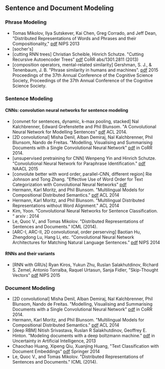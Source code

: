 ## Sentence and Document Modeling

### Phrase Modeling
+ Tomas Mikolov, Ilya Sutskever, Kai Chen, Greg Corrado, and Jeff Dean, "Distributed Representations of Words and Phrases and their Compositionality," [pdf](http://arxiv.org/pdf/1310.4546.pdf) NIPS 2013 
+ [socher's] 
+ [cutting RNN trees] Christian Scheible, Hinrich Schutze. "Cutting Recursive Autoencoder Trees" [pdf](http://arxiv.org/pdf/1301.2811v3.pdf) CoRR abs/1301.2811 (2013)
+ [composition operators, mental-related similarity] Gershman, S. J., & Tenenbaum, J. B. "Phrase similarity in humans and machines". [pdf](http://projects.iq.harvard.edu/files/ccnlab/files/gershmantenenbaum15.pdf) 2015 Proceedings of the 37th Annual Conference of the Cognitive Science Society, Proceedings of the 37th Annual Conference of the Cognitive Science Society.

### Sentence Modeling

#### CNNs: convolution neural networks for sentence modeling
+ [convnet for sentences, dynamic, k-max pooling, stacked] Nal Kalchbrenner, Edward Grefenstette and Phil Blunsom. "A Convolutional Neural Network for Modelling Sentences" [pdf](http://nal.co/papers/Kalchbrenner_DCNN_ACL14) ACL 2014. 
+ [2D convolutional] Misha Denil, Alban Demiraj, Nal Kalchbrenner, Phil Blunsom, Nando de Freitas. "Modelling, Visualising and Summarising Documents with a Single Convolutional Neural Network" [pdf](http://arxiv.org/abs/1406.3830) in CoRR 2014.
+ [unsupervised pretraining for CNN] Wenpeng Yin and Hinrich Schutze. "Convolutional Neural Network for Paraphrase Identification." [pdf](http://aclweb.org/anthology/N/N15/N15-1091.pdf) NAACL 2015 
+ [convolute better with word order, parallel-CNN, different region] Rie Johnson and Tong Zhang. "Effective Use of Word Order for Text Categorization with Convolutional Neural Networks" [pdf](http://arxiv.org/abs/1412.1058)
+ Hermann, Karl Moritz, and Phil Blunsom. "Multilingual Models for Compositional
Distributed Semantics." [pdf](http://arxiv.org/pdf/1404.4641v1.pdf) ACL 2014
+ Hermann, Karl Moritz, and Phil Blunsom. "Multilingual Distributed Representations
without Word Alignment." ACL 2014
+ Kim, Yoon. "Convolutional Neural Networks for Sentence Classification. “ arxiv : 2014
+ Le, Quoc V., and Tomas Mikolov. "Distributed Representations of Sentences and
Documents." ICML (2014).
+ [ARC-I, ARC-II, 2D convolutional, order perserving] Baotian Hu, Zhengdong Lu, Hang Li, etc. “Convolutional Neural Network Architectures for Matching Natural Language Sentences.” [pdf](http://www.hangli-hl.com/uploads/3/1/6/8/3168008/hu-etal-nips2014.pdf) NIPS 2014 

#### RNNs and their variants
+ [RNN with GRUs] Ryan Kiros, Yukun Zhu, Ruslan Salakhutdinov, Richard S. Zemel, Antonio Torralba, Raquel Urtasun, Sanja Fidler, "Skip-Thought Vectors" [pdf](http://arxiv.org/abs/1506.06726) NIPS 2015

### Document Modeling
+ [2D convolutional] Misha Denil, Alban Demiraj, Nal Kalchbrenner, Phil Blunsom, Nando de Freitas. "Modelling, Visualising and Summarising Documents with a Single Convolutional Neural Network" [pdf](http://arxiv.org/abs/1406.3830) in CoRR 2014.
+ Hermann, Karl Moritz, and Phil Blunsom. "Multilingual Models for Compositional
Distributed Semantics." [pdf](http://arxiv.org/pdf/1404.4641v1.pdf) ACL 2014
+ [deep RBM] Nitish Srivastava, Ruslan R Salakhutdinov, Geoffrey E. Hinton. "Modeling documents with a deep boltzmann machine." [pdf](http://arxiv.org/abs/1309.6865) in Uncertainty in Artificial Intelligence, 2013
+ Chaochao Huang, Xipeng Qiu, Xuanjing Huang, "Text Classification with Document Embeddings" [pdf](http://link.springer.com/chapter/10.1007%2F978-3-319-12277-9_12) Springer 2014
+ Le, Quoc V., and Tomas Mikolov. "Distributed Representations of Sentences and
Documents." ICML (2014).
